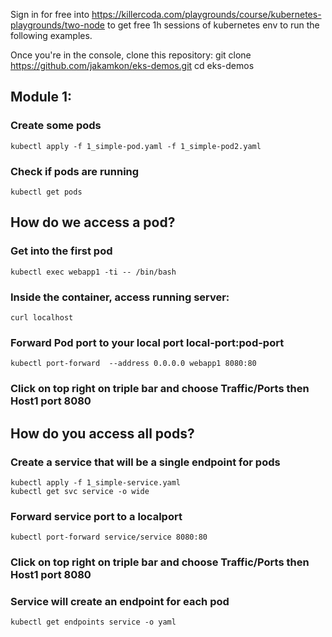 Sign in for free into 
https://killercoda.com/playgrounds/course/kubernetes-playgrounds/two-node
to get free 1h sessions of kubernetes env to run the following examples.

Once you're in the console, clone this repository:
git clone https://github.com/jakamkon/eks-demos.git
cd eks-demos

## Module 1:
### Create some pods
    kubectl apply -f 1_simple-pod.yaml -f 1_simple-pod2.yaml

### Check if pods are running
    kubectl get pods

## How do we access a pod?

### Get into the first pod
    kubectl exec webapp1 -ti -- /bin/bash

### Inside the container, access running server:
    curl localhost

### Forward Pod port to your local port local-port:pod-port
    kubectl port-forward  --address 0.0.0.0 webapp1 8080:80
### Click on top right on triple bar and choose Traffic/Ports then Host1 port 8080

## How do you access all pods?
### Create a service that will be a single endpoint for pods
    kubectl apply -f 1_simple-service.yaml
    kubectl get svc service -o wide

### Forward service port to a localport
    kubectl port-forward service/service 8080:80
### Click on top right on triple bar and choose Traffic/Ports then Host1 port 8080

### Service will create an endpoint for each pod
    kubectl get endpoints service -o yaml
